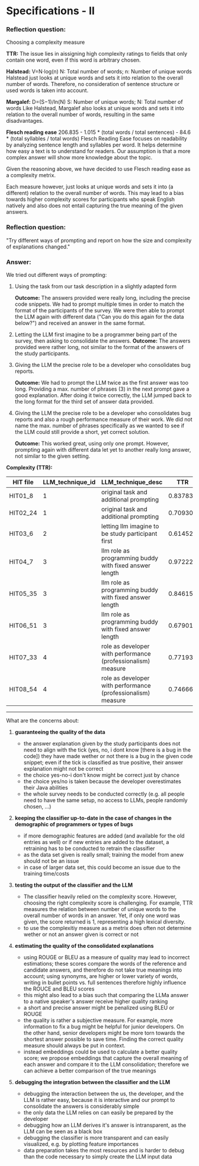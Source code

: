 # Specifications - II

### Reflection question: 
Choosing a complexity measure

**TTR:**
   The issue lies in aissigning high complexity ratings to fields that only contain one word, even if this word is arbitrary chosen. 

**Halstead:** 
   V=N⋅log(n) N: Total number of words; n: Number of unique words
   Halstead just looks at unique words and sets it into relation to the overall number of words.
   Therefore, no consideration of sentence structure or used words is taken into account.

**Margalef:**
   D=(S−1)/ln(N) S: Number of unique words; N: Total number of words
   Like Halstead, Margalef also looks at unique words and sets it into relation to the overall number of words, resulting in the same disadvantages.

**Flesch reading ease**
    206.835 - 1.015 * (total words / total sentences) - 84.6 * (total syllables / total words)
   Flesch Reading Ease focuses on readability by analyzing sentence length and syllables per word.
   It helps determine how easy a text is to understand for readers.
   Our assumption is that a more complex answer will show more knowledge about the topic.

Given the reasoning above, we have decided to use Flesch reading ease as a complexity metrix. 

Each measure however, just looks at unique words and sets it into (a different) relation to the overall number of words. This may lead to a bias towards higher complexity scores for participants who speak English natively and also does not entail capturing the true meaning of the given answers.


### Reflection question: 
"Try different ways of prompting and report on how the size and complexity of explanations changed."

### Answer: 
We tried out different ways of prompting: 

1. Using the task from our task description in a slightly adapted form

    **Outcome:** The answers provided were really long, including the precise code snippets. We had to prompt multiple times in order to match the format of the participants of the survey. We were then able to prompt the LLM again with different data ("Can you do this again for the data below?") and received an answer in the same format.

2. Letting the LLM first imagine to be a programmer being part of the survey, then asking to consolidate the answers. 
    **Outcome:** The answers provided were rather long, not similar to the format of the answers of the study participants.

3. Giving the LLM the precise role to be a developer who consolidates bug reports. 

    **Outcome:** We had to prompt the LLM twice as the first answer was too long. Providing a max. number of phrases (3) in the next prompt gave a good explanation. After doing it twice correctly, the LLM jumped back to the long format for the third set of answer data provided. 

4. Giving the LLM the precise role to be a developer who consolidates bug reports and also a rough performance measure of their work. We did not name the max. number of phrases specifically as we wanted to see if the LLM could still provide a short, yet correct solution. 

    **Outcome:** This worked great, using only one prompt. However, prompting again with different data let yet to another really long answer, not similar to the given setting.

**Complexity (TTR):** 

| HIT file   | LLM_technique_id | LLM_technique_desc                                         | TTR      |
|------------|------------------|-----------------------------------------------------------|----------|
| HIT01_8    | 1                | original task and additional prompting                   | 0.837838 |
| HIT02_24   | 1                | original task and additional prompting                   | 0.709302 |
| HIT03_6    | 2                | letting llm imagine to be study participant first         | 0.614525 |
| HIT04_7    | 3                | llm role as programming buddy with fixed answer length    | 0.972222 |
| HIT05_35   | 3                | llm role as programming buddy with fixed answer length    | 0.846154 |
| HIT06_51   | 3                | llm role as programming buddy with fixed answer length    | 0.679012 |
| HIT07_33   | 4                | role as developer with performance (professionalism) measure | 0.771930 |
| HIT08_54   | 4                | role as developer with performance (professionalism) measure | 0.746667 |




----



What are the concerns about:
1. **guaranteeing the quality of the data**
    - the answer explanation given by the study participants does not need to align with the tick (yes, no, i dont know [there is a bug in the code]) they have made wether or not there is a bug in the given code snippet; even if the tick is classified as true positive, their answer explanation might not be correct
    - the choice yes-no-i don't know might be correct just by chance
    - the choice yes/no is taken because the developer overestimates their Java abilities
    - the whole survey needs to be conducted correctly (e.g. all people need to have the same setup, no access to LLMs, people randomly chosen, ...)
2. **keeping the classifier up-to-date in the case of changes in the demographic of programmers or types of bugs**
    - if more demographic features are added (and available for the old entries as well) or if new entries are added to the dataset, a retraining has to be conducted to retrain the classifier 
    - as the data set given is really small; training the model from anew should not be an issue
    - in case of larger data set, this could become an issue due to the training time/costs 

3. **testing the output of the classifier and the LLM**
    - The classifier heavily relied on the complexity score. However, choosing the right complexity score is challenging. For example, TTR measures the relation between number of unique words to the overall number of words in an answer. Yet, if only one word was given, the score returned is 1, representing a high lexical diversity. 
    - to use the complexitiy measure as a metrix does often not determine wether or not an answer given is correct or not

4. **estimating the quality of the consolidated explanations**
    - using ROUGE or BLEU as a measure of quality may lead to incorrect estimations; these scores compare the words of the reference and candidate answers, and therefore do not take true meanings into account; using synonyms, are higher or lower variety of words, writing in bullet points vs. full sentences therefore highly influence the ROUCE and BLEU scores
    - this might also lead to a bias such that comparing the LLMa answer to a native speaker's answer receive higher quality ranking  
    - a short and precise answer might be penalized using BLEU or ROUGE
    - the quality is rather a subjective measure. For example, more information to fix a bug might be helpful for junior developers. On the other hand, senior developers might be more torn towards the shortest answer possible to save time. Finding the correct quality measure should always be put in context.
    - instead embeddings could be used to calculate a better quality score; we propose embeddings that capture the overall meaning of each answer and compare it to the LLM consolidation; therefore we can achieve a better comparison of the true meanings
    
5. **debugging the integration between the classifier and the LLM**
    - debugging the interaction between the us, the developer, and the LLM is rather easy, because it is interactive and our prompt to consolidate the answers is considerably simple
    - the only data the LLM relies on can easily be prepared by the developer
    - debugging how an LLM derives it's answer is intransparent, as the LLM can be seen as a black box
    - debugging the classifier is more transparent and can easily visualized, e.g. by plotting feature importances
    - data preparation takes the most resources and is harder to debug than the code necessary to simply create the LLM input data 

